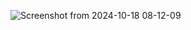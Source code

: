 ![Screenshot from 2024-10-18 08-12-09](https://github.com/user-attachments/assets/f2b8f1b8-3d6d-4c8e-a072-b10e020ffdf6)
